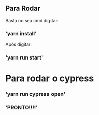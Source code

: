 ## Para Rodar


Basta no seu cmd digitar:

### 'yarn install'


Após digitar:

### 'yarn run start'


# Para rodar o cypress

### 'yarn run cypress open'


### 'PRONTO!!!!'
